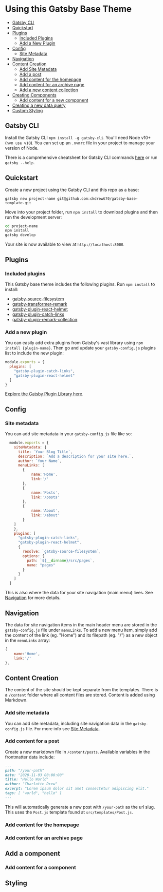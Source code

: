 # Using this Gatsby Base Theme

<!-- TOC -->

- [Gatsby CLI](#gatsby-cli)
- [Quickstart](#quickstart)
- [Plugins](#plugins)
    - [Included Plugins](#included-plugins)
    - [Add a New Plugin](#add-a-new-plugin)
- [Config](#config)
    - [Site Metadata](#site-metadata)
- [Navigation](#navigation)
- [Content Creation](#content-creation)
    - [Add Site Metadata](#add-site-metadata)
    - [Add a post](#add-content-for-a-post)
    - [Add content for the homepage](#add-content-for-the-homepage)
    - [Add content for an archive page](#add-content-for-an-archive-page)
    - [Add a new content collection](#add-a-new-content-collection)
- [Creating Components](#creating-components)
    - [Add content for a new component](#adding-content-for-a-new-component)
- [Creating a new data query](#creating-a-new-data-query)
- [Custom Styling](#custom-styling)

<!-- END TOC -->

## Gatsby CLI

Install the Gatsby CLI `npm install -g gatsby-cli`. You'll need Node v10+ (`nvm use v10`). You can set up an `.nvmrc` file in your project to manage your version of Node.

There is a comprehensive cheatsheet for Gatsby CLI commands [here](https://www.gatsbyjs.com/docs/cheat-sheet/) or run `gatsby --help`.

## Quickstart

Create a new project using the Gatsby CLI and this repo as a base:

`gatsby new project-name git@github.com:ckdrew670/gatsby-base-template.git`

Move into your project folder, run `npm install` to download plugins and then run the development server:

```bash
cd project-name
npm install
gatsby develop
```

Your site is now available to view at `http://localhost:8000`.

## Plugins

### Included plugins

This Gatsby base theme includes the following plugins. Run `npm install` to install:

* [gatsby-source-filesystem](https://www.gatsbyjs.com/plugins/gatsby-source-filesystem/?=source-file)
* [gatsby-transformer-remark](https://www.gatsbyjs.com/plugins/gatsby-transformer-remark/)
* [gatsby-plugin-react-helmet](https://www.gatsbyjs.com/plugins/gatsby-plugin-react-helmet/)
* [gatsby-plugin-catch-links](https://www.gatsbyjs.com/plugins/gatsby-plugin-catch-links/)
* [gatsby-plugin-remark-collection](https://www.gatsbyjs.com/plugins/gatsby-plugin-remark-collection/?=gatsby-pluginremark)

### Add a new plugin

You can easily add extra plugins from Gatsby's vast library using `npm install {plugin-name}`. Then go and update your `gatsby-config.js` plugins list to include the new plugin:

```js
module.exports = {
  plugins: [
    "gatsby-plugin-catch-links",
    "gatsby-plugin-react-helmet"
  ]
}
```

[Explore the Gatsby Plugin Library here](https://www.gatsbyjs.com/plugins/).

## Config

### Site metadata

You can add site metadata in your `gatsby-config.js` file like so:

```js
  module.exports = {
    siteMetadata: {
      title: `Your Blog Title`,
      description: `Add a description for your site here.`,
      author: `Your Name`,
      menuLinks: [
        {
            name:'Home',
            link:'/'
        },
        {
            name:'Posts',
            link:'/posts'
        },
        {
            name:'About',
            link:'/about'
        }
    ]
    },
    plugins: [
      "gatsby-plugin-catch-links",
      "gatsby-plugin-react-helmet",
      {
        resolve: `gatsby-source-filesystem`,
        options: {
          path: `${__dirname}/src/pages`,
          name: "pages"
        }
      }
    ]
  }
```

This is also where the data for your site navigation (main menu) lives. See [Navigation](#navigation) for more details.

## Navigation

The data for site navigation items in the main header menu are stored in the `gatsby-config.js` file under `menuLinks`. To add a new menu item, simply add the content of the link (eg. "Home") and its filepath (eg. "/") as a new object in the `menuLinks` array:

```js
{
    name:'Home',
    link:'/'
},
```

## Content Creation

The content of the site should be kept separate from the templates. There is a `/content` folder where all content files are stored. Content is added using Markdown.

### Add site metadata

You can add site metadata, including site navigation data in the `gatsby-config.js` file. For more info see [Site Metadata](#site-metadata).

### Add content for a post

Create a new markdown file in `/content/posts`. Available variables in the frontmatter data include:

```md
---
path: "/your-path"
date: "2020-11-03 08:00:00"
title: "Hello World"
author: "Charlotte Drew"
excerpt: "Lorem ipsum dolor sit amet consectetur adipiscing elit."
tags: [ "world", "hello" ]
---
```

This will automatically generate a new post with `/your-path` as the url slug. This uses the `Post.js` template found at `src/templates/Post.js`.

### Add content for the homepage
### Add content for an archive page
## Add a component
### Add content for a component
## Styling
